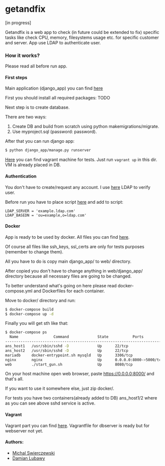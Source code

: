 # getandfix

[in progress]

Getandfix is a web app to check (in future could be extended to fix) specific tasks like check CPU, memory, filesystems usage etc. for specific customer and server. App use LDAP to authenticate user.

### How it works? 
Please read all before run app.
#### First steps
Main application (django_app) you can find [here](https://github.com/michalswi/getandfix/tree/master/django_app)

First you should install all required packages: TODO

Next step is to create database.
 
There are two ways:
  1. Create DB and build from scratch using python makemigrations/migrate.
  2. Use myproject.sql (password: password).

After that you can run django app:
```bash
$ python django_app/manage.py runserver
```

[Here](https://github.com/michalswi/getandfix/tree/master/django_app/webapp/ansible_django/os) you can find vagrant machine for tests. Just run `vagrant up` in this dir. VM is already placed in DB.

#### Authentication
You don't have to create/request any account. I use [here](https://github.com/michalswi/ldap_stuff) LDAP to verify user.

Before run you have to place script [here](https://github.com/michalswi/getandfix/tree/master/django_app/webapp/ldap_stuff) and add to script:
```text
LDAP_SERVER = 'example.ldap.com'
LDAP_BASEDN = 'ou=example,o=ldap.com'
```

#### Docker
App is ready to be used by docker. All files you can find [here](https://github.com/michalswi/getandfix/tree/master/docker). 

Of course all files like ssh_keys, ssl_certs are only for tests purposes (remember to change them). 

All you have to do is copy main django_app/ to web/ directory. 

After copied you don't have to change anything in web/django_app/ directory because all necessary files are going to be changed.

To better understand what's going on here please read docker-compose.yml and Dockerfiles for each container.

Move to docker/ directory and run:
```bash
$ docker-compose build
$ docker-compose up -d
```
Finally you will get sth like that:
```bash
$ docker-compose ps
  Name                Command             State           Ports          
------------------------------------------------------------------------
ans_host1   /usr/sbin/sshd -D             Up      22/tcp                 
ans_host2   /usr/sbin/sshd -D             Up      22/tcp                 
mariadb     docker-entrypoint.sh mysqld   Up      3306/tcp               
nginx       nginx                         Up      0.0.0.0:8000->5000/tcp 
web         ./start_gun.sh                Up      8080/tcp
```
On your host machine open web browser, paste https://0.0.0.0:8000/ and that's all.

If you want to use it somewhere else, just zip docker/.

For tests you have two containers(already added to DB) ans_host1/2 where as you can see above sshd service is active.

#### Vagrant
Vagrant part you can find [here](https://github.com/michalswi/getandfix/tree/master/vagrant). Vagrantfile for dbserver is ready but for webserver not yet.

#### Authors:

*  [Michal Swierczewski](https://github.com/michalswi)
*  [Damian Lubawy](https://github.com/pag-r)

